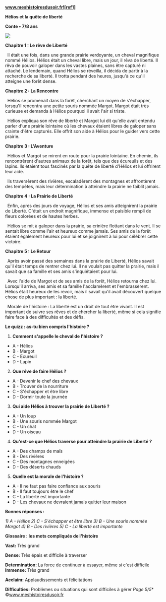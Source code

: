 ﻿**www.meshistoiresdusoir.fr![ref1]**

**Hélios et la quête de liberté**

**Conte • 7/8 ans**

![](Aspose.Words.c3416b7c-b165-4b38-88f1-014acab156db.002.jpeg)

**Chapitre 1 : Le rêve de Liberté**

` `Il était une fois, dans une grande prairie verdoyante, un cheval magnifique nommé Hélios. Hélios était un cheval libre, mais un jour, il rêva de liberté. Il rêva de pouvoir galoper dans les vastes plaines, sans être capturé ni attaché. Le lendemain, quand Hélios se réveilla, il décida de partir à la recherche de sa liberté. Il trotta pendant des heures, jusqu'à ce qu'il atteigne une forêt dense.

**Chapitre 2 : La Rencontre**

` `Hélios se promenait dans la forêt, cherchant un moyen de s'échapper, lorsqu'il rencontra une petite souris nommée Margot. Margot était très curieuse et demanda à Hélios pourquoi il avait l'air si triste.

` `Hélios expliqua son rêve de liberté et Margot lui dit qu'elle avait entendu parler d'une prairie lointaine où les chevaux étaient libres de galoper sans crainte d'être capturés. Elle offrit son aide à Hélios pour le guider vers cette prairie.

**Chapitre 3 : L'Aventure**

` `Hélios et Margot se mirent en route pour la prairie lointaine. En chemin, ils rencontrèrent d'autres animaux de la forêt, tels que des écureuils et des lapins. Ils étaient tous fascinés par la quête de liberté d'Hélios et lui offrirent leur aide.

` `Ils traversèrent des rivières, escaladèrent des montagnes et affrontèrent des tempêtes, mais leur détermination à atteindre la prairie ne faiblit jamais.

**Chapitre 4 : La Prairie de Liberté**

` `Enfin, après des jours de voyage, Hélios et ses amis atteignirent la prairie de Liberté. C'était un endroit magnifique, immense et paisible rempli de fleurs colorées et de hautes herbes.

` `Hélios se mit à galoper dans la prairie, sa crinière flottant dans le vent. Il se sentait libre comme l'air et heureux comme jamais. Ses amis de la forêt étaient également heureux pour lui et se joignirent à lui pour célébrer cette victoire.

**Chapitre 5 : Le Retour**

` `Après avoir passé des semaines dans la prairie de Liberté, Hélios savait qu'il était temps de rentrer chez lui. Il ne voulait pas quitter la prairie, mais il savait que sa famille et ses amis s'inquiétaient pour lui.

` `Avec l'aide de Margot et de ses amis de la forêt, Hélios retourna chez lui. Lorsqu'il arriva, ses amis et sa famille l'acclamèrent et l'embrassèrent. Hélios était heureux de les revoir, mais il savait qu'il avait découvert quelque chose de plus important : la liberté.

` `Morale de l'histoire : La liberté est un droit de tout être vivant. Il est important de suivre ses rêves et de chercher la liberté, même si cela signifie faire face à des difficultés et des défis.

**Le quizz : as-tu bien compris l'histoire ?** 

1) **Comment s'appelle le cheval de l'histoire ?**
- A - Hélios
- B - Margot
- C - Ecureuil
- D - Lapin
2) **Que rêve de faire Hélios ?**
- A - Devenir le chef des chevaux
- B - Trouver de la nourriture
- C - S'échapper et être libre
- D - Dormir toute la journée
3) **Qui aide Hélios à trouver la prairie de Liberté ?**
- A - Un loup
- B - Une souris nommée Margot
- C - Un chat
- D - Un oiseau
4) **Qu'est-ce que Hélios traverse pour atteindre la prairie de Liberté ?**
- A - Des champs de maïs
- B - Des rivières
- C - Des montagnes enneigées
- D - Des déserts chauds
5) **Quelle est la morale de l'histoire ?**
- A - Il ne faut pas faire confiance aux souris
- B - Il faut toujours être le chef
- C - La liberté est importante
- D - Les chevaux ne devraient jamais quitter leur maison

**Bonnes réponses :** 

*1) A - Hélios 2) C - S'échapper et être libre 3) B - Une souris nommée Margot 4) B - Des rivières 5) C - La liberté est importante* 

**Glossaire : les mots compliqués de l'histoire** 

**Vast:** Très grand

**Dense:** Très épais et difficile à traverser

**Determination:** La force de continuer à essayer, même si c'est difficile **Immense:** Très grand

**Acclaim:** Applaudissements et félicitations

**Difficulties:** Problèmes ou situations qui sont difficiles à gérer
*Page 5/5** ©www.meshistoiresdusoir.fr

[ref1]: Aspose.Words.c3416b7c-b165-4b38-88f1-014acab156db.001.png
